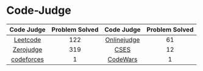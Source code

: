 # Code-Judge

|Code Judge|Problem Solved|Code Judge|Problem Solved|
|:--:|:---:|:--:|:---:|
|[Leetcode](https://github.com/kerong2002/Leetcode)|122|[Onlinejudge](https://github.com/kerong2002/Onlinejudge)|61|
|[Zerojudge](https://github.com/kerong2002/Zerojudge)|319|[CSES](https://github.com/kerong2002/CSES)|12|
|[codeforces](https://github.com/kerong2002/codeforces)|1|[CodeWars](https://github.com/kerong2002/Codewars)|1|
